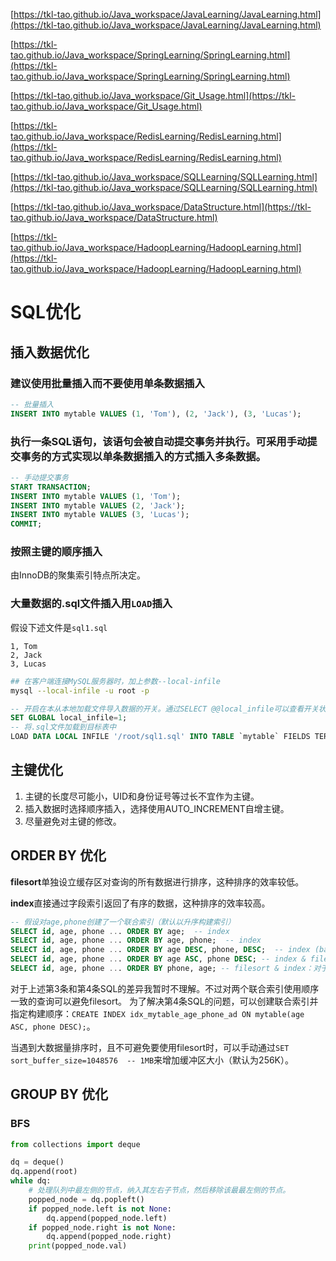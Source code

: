 [https://tkl-tao.github.io/Java_workspace/JavaLearning/JavaLearning.html](https://tkl-tao.github.io/Java_workspace/JavaLearning/JavaLearning.html)

[https://tkl-tao.github.io/Java_workspace/SpringLearning/SpringLearning.html](https://tkl-tao.github.io/Java_workspace/SpringLearning/SpringLearning.html)

[https://tkl-tao.github.io/Java_workspace/Git_Usage.html](https://tkl-tao.github.io/Java_workspace/Git_Usage.html)

[https://tkl-tao.github.io/Java_workspace/RedisLearning/RedisLearning.html](https://tkl-tao.github.io/Java_workspace/RedisLearning/RedisLearning.html)

[https://tkl-tao.github.io/Java_workspace/SQLLearning/SQLLearning.html](https://tkl-tao.github.io/Java_workspace/SQLLearning/SQLLearning.html)

[https://tkl-tao.github.io/Java_workspace/DataStructure.html](https://tkl-tao.github.io/Java_workspace/DataStructure.html)

[https://tkl-tao.github.io/Java_workspace/HadoopLearning/HadoopLearning.html](https://tkl-tao.github.io/Java_workspace/HadoopLearning/HadoopLearning.html)


# SQL优化
## 插入数据优化
### 建议使用批量插入而不要使用单条数据插入

```sql
-- 批量插入
INSERT INTO mytable VALUES (1, 'Tom'), (2, 'Jack'), (3, 'Lucas');
```

### 执行一条SQL语句，该语句会被自动提交事务并执行。可采用手动提交事务的方式实现以单条数据插入的方式插入多条数据。

```sql
-- 手动提交事务
START TRANSACTION;
INSERT INTO mytable VALUES (1, 'Tom');
INSERT INTO mytable VALUES (2, 'Jack');
INSERT INTO mytable VALUES (3, 'Lucas');
COMMIT;
```

### 按照主键的顺序插入
由InnoDB的聚集索引特点所决定。

### 大量数据的.sql文件插入用`LOAD`插入

假设下述文件是`sql1.sql`

```text
1, Tom
2, Jack
3, Lucas
```

```bash
## 在客户端连接MySQL服务器时，加上参数--local-infile
mysql --local-infile -u root -p
```

```sql
-- 开启在本从本地加载文件导入数据的开关。通过SELECT @@local_infile可以查看开关状态。
SET GLOBAL local_infile=1;
-- 将.sql文件加载到目标表中
LOAD DATA LOCAL INFILE '/root/sql1.sql' INTO TABLE `mytable` FIELDS TERMINATED BY ',' LINES TERMINATED BY '\n';
```

## 主键优化
1. 主键的长度尽可能小，UID和身份证号等过长不宜作为主键。
2. 插入数据时选择顺序插入，选择使用AUTO_INCREMENT自增主键。
3. 尽量避免对主键的修改。

## ORDER BY 优化
**filesort**单独设立缓存区对查询的所有数据进行排序，这种排序的效率较低。

**index**直接通过字段索引返回了有序的数据，这种排序的效率较高。

```sql
-- 假设对age,phone创建了一个联合索引（默认以升序构建索引）
SELECT id, age, phone ... ORDER BY age;  -- index
SELECT id, age, phone ... ORDER BY age, phone;  -- index
SELECT id, age, phone ... ORDER BY age DESC, phone, DESC;  -- index (backward scan)
SELECT id, age, phone ... ORDER BY age ASC, phone DESC; -- index & filesort：对于age使用index，对于phone使用filesort。
SELECT id, age, phone ... ORDER BY phone, age; -- filesort & index：对于phone使用filesort，对于age使用index
```

对于上述第3条和第4条SQL的差异我暂时不理解。不过对两个联合索引使用顺序一致的查询可以避免filesort。
为了解决第4条SQL的问题，可以创建联合索引并指定构建顺序：`CREATE INDEX idx_mytable_age_phone_ad ON mytable(age ASC, phone DESC);`。

当遇到大数据量排序时，且不可避免要使用filesort时，可以手动通过`SET sort_buffer_size=1048576  -- 1MB`来增加缓冲区大小（默认为256K）。

## GROUP BY 优化

### BFS
```python
from collections import deque

dq = deque()
dq.append(root)
while dq:
    # 处理队列中最左侧的节点，纳入其左右子节点，然后移除该最最左侧的节点。
    popped_node = dq.popleft()
    if popped_node.left is not None:
        dq.append(popped_node.left)
    if popped_node.right is not None:
        dq.append(popped_node.right)
    print(popped_node.val)
```
